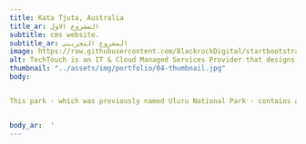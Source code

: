 ```yaml
---
title: Kata Tjuta, Australia
title_ar: المشروع الاول
subtitle: cms website.
subtitle_ar: المشروع التجريبي
image: https://raw.githubusercontent.com/BlackrockDigital/startbootstrap-agency/master/src/assets/img/portfolio/01-full.jpg
alt: TechTouch is an IT & Cloud Managed Services Provider that designs, implements and supports solutions for businesses
thumbnail: "../assets/img/portfolio/04-thumbnail.jpg"
body:


This park - which was previously named Uluru National Park - contains amazing geological formations that dominate the sandy plain in central Australia. The monumental stone carving in Uluru and the rock domes at Kata Tjuta, West Uluru, are an integral part of the traditional belief system of one of the world's oldest human societies. In addition, the original owners of Uluru-Kata Tjuta Park are the indigenous Anjo.


body_ar:  '
---
```

